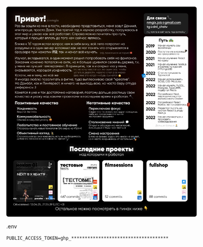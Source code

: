 ![](generated_images/screen.png?)

.env

```
PUBLIC_ACCESS_TOKEN=ghp_************************************
```
